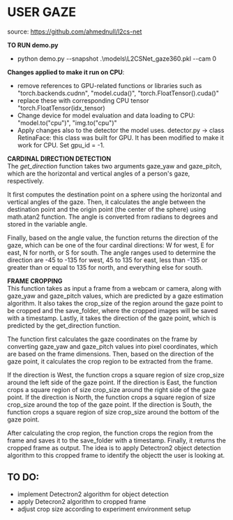 # USER GAZE
source: https://github.com/ahmednull/l2cs-net

**TO RUN demo.py**
- python demo.py --snapshot .\models\L2CSNet_gaze360.pkl --cam 0

**Changes applied to make it run on CPU**:
- remove references to GPU-related functions or libraries such as "torch.backends.cudnn", "model.cuda()", "torch.FloatTensor().cuda()"
- replace these with corresponding CPU tensor "torch.FloatTensor(idx_tensor)
- Change device for model evaluation and data loading to CPU: "model.to("cpu")", "img.to("cpu")"
- Apply changes also to the detector the model uses.
  detector.py -> class RetinaFace: this class was built for GPU. It has been modified to make it work for CPU. Set gpu_id = -1.
  
  
**CARDINAL DIRECTION DETECTION** \
The *get_direction* function takes two arguments gaze_yaw and gaze_pitch, which are the horizontal and vertical angles of a person's gaze, respectively.

It first computes the destination point on a sphere using the horizontal and vertical angles of the gaze. Then, it calculates the angle between the destination point and the origin point (the center of the sphere) using math.atan2 function. The angle is converted from radians to degrees and stored in the variable angle.

Finally, based on the angle value, the function returns the direction of the gaze, which can be one of the four cardinal directions: W for west, E for east, N for north, or S for south. The angle ranges used to determine the direction are -45 to -135 for west, 45 to 135 for east, less than -135 or greater than or equal to 135 for north, and everything else for south.

**FRAME CROPPING** \
This function takes as input a frame from a webcam or camera, along with gaze_yaw and gaze_pitch values, which are predicted by a gaze estimation algorithm. It also takes the crop_size of the region around the gaze point to be cropped and the save_folder, where the cropped images will be saved with a timestamp. Lastly, it takes the direction of the gaze point, which is predicted by the get_direction function.

The function first calculates the gaze coordinates on the frame by converting gaze_yaw and gaze_pitch values into pixel coordinates, which are based on the frame dimensions. Then, based on the direction of the gaze point, it calculates the crop region to be extracted from the frame.

If the direction is West, the function crops a square region of size crop_size around the left side of the gaze point. If the direction is East, the function crops a square region of size crop_size around the right side of the gaze point. If the direction is North, the function crops a square region of size crop_size around the top of the gaze point. If the direction is South, the function crops a square region of size crop_size around the bottom of the gaze point.

After calculating the crop region, the function crops the region from the frame and saves it to the save_folder with a timestamp. Finally, it returns the cropped frame as output.
The idea is to apply Detectron2 object detection algorithm to this cropped frame to identify the objectt the user is looking at. 


## TO DO:
- implement Detectron2 algorithm for object detection
- apply Detecron2 algorithm to cropped frame
- adjust crop size according to experiment environment setup
